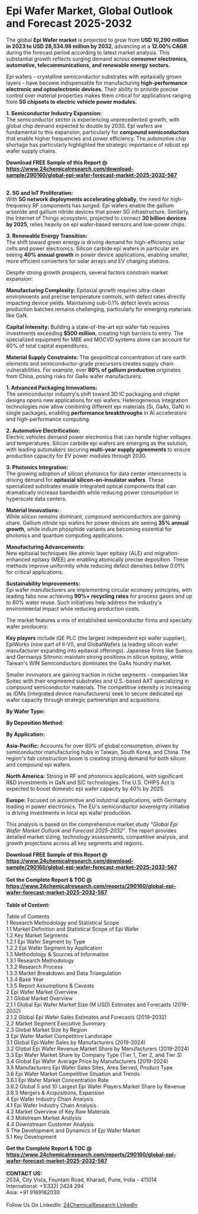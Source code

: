 <h1>Epi Wafer Market, Global Outlook and Forecast 2025-2032</h1><p>The global <strong>Epi Wafer market</strong> is projected to grow from <strong>USD 10,290 million in 2023 to USD 28,534.98 million by 2032</strong>, advancing at a <strong>12.00% CAGR</strong> during the forecast period according to latest market analysis. This substantial growth reflects surging demand across <strong>consumer electronics, automotive, telecommunications, and renewable energy sectors.</strong></p><p>Epi wafers - crystalline semiconductor substrates with epitaxially grown layers - have become indispensable for manufacturing <strong>high-performance electronic and optoelectronic devices</strong>. Their ability to provide precise control over material properties makes them critical for applications ranging from <strong>5G chipsets to electric vehicle power modules.</strong></p><p><strong>1. Semiconductor Industry Expansion:</strong><br>
The semiconductor sector is experiencing unprecedented growth, with global chip demand expected to double by 2030. Epi wafers are fundamental to this expansion, particularly for <strong>compound semiconductors</strong> that enable higher frequencies and power efficiency. The automotive chip shortage has particularly highlighted the strategic importance of robust epi wafer supply chains.</p><div><b>Download FREE Sample of this Report @ 
            <a href="https://www.24chemicalresearch.com/download-sample/290160/global-epi-wafer-forecast-market-2025-2032-567">
            https://www.24chemicalresearch.com/download-sample/290160/global-epi-wafer-forecast-market-2025-2032-567</a></b></div><br><p><strong>2. 5G and IoT Proliferation:</strong><br>
With <strong>5G network deployments accelerating globally</strong>, the need for high-frequency RF components has surged. Epi wafers enable the gallium arsenide and gallium nitride devices that power 5G infrastructure. Similarly, the Internet of Things ecosystem, projected to connect <strong>30 billion devices by 2025</strong>, relies heavily on epi wafer-based sensors and low-power chips.</p><p><strong>3. Renewable Energy Transition:</strong><br>
The shift toward green energy is driving demand for high-efficiency solar cells and power electronics. Silicon carbide epi wafers in particular are seeing <strong>40% annual growth</strong> in power device applications, enabling smaller, more efficient converters for solar arrays and EV charging stations.</p><p>Despite strong growth prospects, several factors constrain market expansion:</p><p><strong>Manufacturing Complexity:</strong> Epitaxial growth requires ultra-clean environments and precise temperature controls, with defect rates directly impacting device yields. Maintaining sub-0.1% defect levels across production batches remains challenging, particularly for emerging materials like GaN.</p><p><strong>Capital Intensity:</strong> Building a state-of-the-art epi wafer fab requires investments exceeding <strong>$500 million</strong>, creating high barriers to entry. The specialized equipment for MBE and MOCVD systems alone can account for 60% of total capital expenditures.</p><p><strong>Material Supply Constraints:</strong> The geopolitical concentration of rare earth elements and semiconductor-grade precursors creates supply chain vulnerabilities. For example, over <strong>80% of gallium production</strong> originates from China, posing risks for GaAs wafer manufacturers.</p><p><strong>1. Advanced Packaging Innovations:</strong><br>
The semiconductor industry's shift toward 3D IC packaging and chiplet designs opens new applications for epi wafers. Heterogeneous integration technologies now allow combining different epi materials (Si, GaAs, GaN) in single packages, enabling <strong>performance breakthroughs</strong> in AI accelerators and high-performance computing.</p><p><strong>2. Automotive Electrification:</strong><br>
Electric vehicles demand power electronics that can handle higher voltages and temperatures. Silicon carbide epi wafers are emerging as the solution, with leading automakers securing <strong>multi-year supply agreements</strong> to ensure production capacity for EV power modules through 2030.</p><p><strong>3. Photonics Integration:</strong><br>
The growing adoption of silicon photonics for data center interconnects is driving demand for <strong>epitaxial silicon-on-insulator wafers</strong>. These specialized substrates enable integrated optical components that can dramatically increase bandwidth while reducing power consumption in hyperscale data centers.</p><p><strong>Material Innovations:</strong><br>
	While silicon remains dominant, compound semiconductors are gaining share. Gallium nitride epi wafers for power devices are seeing <strong>35% annual growth</strong>, while indium phosphide variants are becoming essential for photonics and quantum computing applications.</p><p><strong>Manufacturing Advancements:</strong><br>
	New epitaxial techniques like atomic layer epitaxy (ALE) and migration-enhanced epitaxy (MEE) are enabling atomically precise deposition. These methods improve uniformity while reducing defect densities below 0.01% for critical applications.</p><p><strong>Sustainability Improvements:</strong><br>
	Epi wafer manufacturers are implementing circular economy principles, with leading fabs now achieving <strong>90%+ recycling rates</strong> for process gases and up to 80% water reuse. Such initiatives help address the industry's environmental impact while reducing production costs.</p><p>The market features a mix of established semiconductor firms and specialty wafer producers:</p><p><strong>Key players</strong> include IQE PLC (the largest independent epi wafer supplier), EpiWorks (now part of II-VI), and GlobalWafers (a leading silicon wafer manufacturer expanding into epitaxial offerings). Japanese firms like Sumco and Germanys Siltronic maintain strong positions in silicon epitaxy, while Taiwan's WIN Semiconductors dominates the GaAs foundry market.</p><p>Smaller innovators are gaining traction in niche segments - companies like Soitec with their engineered substrates and U.S.-based AXT specializing in compound semiconductor materials. The competitive intensity is increasing as IDMs (integrated device manufacturers) seek to secure dedicated epi wafer capacity through strategic partnerships and acquisitions.</p><p><strong>By Wafer Type:</strong></p><p><strong>By Deposition Method:</strong></p><p><strong>By Application:</strong></p><p><strong>Asia-Pacific:</strong> Accounts for over 60% of global consumption, driven by semiconductor manufacturing hubs in Taiwan, South Korea, and China. The region's fab construction boom is creating strong demand for both silicon and compound epi wafers.</p><p><strong>North America:</strong> Strong in RF and photonics applications, with significant R&amp;D investments in GaN and SiC technologies. The U.S. CHIPS Act is expected to boost domestic epi wafer capacity by 40% by 2025.</p><p><strong>Europe:</strong> Focused on automotive and industrial applications, with Germany leading in power electronics. The EU's semiconductor sovereignty initiative is driving investments in local epi wafer production.</p><p>This analysis is based on the comprehensive market study <em>"Global Epi Wafer Market Outlook and Forecast 2025-2032"</em>. The report provides detailed market sizing, technology assessments, competitive analysis, and growth projections across all key segments and regions.</p><div><b>Download FREE Sample of this Report @ 
            <a href="https://www.24chemicalresearch.com/download-sample/290160/global-epi-wafer-forecast-market-2025-2032-567">
            https://www.24chemicalresearch.com/download-sample/290160/global-epi-wafer-forecast-market-2025-2032-567</a></b></div><br><div><b>Get the Complete Report & TOC @ 
            <a href="https://www.24chemicalresearch.com/reports/290160/global-epi-wafer-forecast-market-2025-2032-567">
            https://www.24chemicalresearch.com/reports/290160/global-epi-wafer-forecast-market-2025-2032-567</a></b></div><br>
            <b>Table of Content:</b><p>Table of Contents<br />
1 Research Methodology and Statistical Scope<br />
1.1 Market Definition and Statistical Scope of Epi Wafer<br />
1.2 Key Market Segments<br />
1.2.1 Epi Wafer Segment by Type<br />
1.2.2 Epi Wafer Segment by Application<br />
1.3 Methodology & Sources of Information<br />
1.3.1 Research Methodology<br />
1.3.2 Research Process<br />
1.3.3 Market Breakdown and Data Triangulation<br />
1.3.4 Base Year<br />
1.3.5 Report Assumptions & Caveats<br />
2 Epi Wafer Market Overview<br />
2.1 Global Market Overview<br />
2.1.1 Global Epi Wafer Market Size (M USD) Estimates and Forecasts (2019-2032)<br />
2.1.2 Global Epi Wafer Sales Estimates and Forecasts (2019-2032)<br />
2.2 Market Segment Executive Summary<br />
2.3 Global Market Size by Region<br />
3 Epi Wafer Market Competitive Landscape<br />
3.1 Global Epi Wafer Sales by Manufacturers (2019-2024)<br />
3.2 Global Epi Wafer Revenue Market Share by Manufacturers (2019-2024)<br />
3.3 Epi Wafer Market Share by Company Type (Tier 1, Tier 2, and Tier 3)<br />
3.4 Global Epi Wafer Average Price by Manufacturers (2019-2024)<br />
3.5 Manufacturers Epi Wafer Sales Sites, Area Served, Product Type<br />
3.6 Epi Wafer Market Competitive Situation and Trends<br />
3.6.1 Epi Wafer Market Concentration Rate<br />
3.6.2 Global 5 and 10 Largest Epi Wafer Players Market Share by Revenue<br />
3.6.3 Mergers & Acquisitions, Expansion<br />
4 Epi Wafer Industry Chain Analysis<br />
4.1 Epi Wafer Industry Chain Analysis<br />
4.2 Market Overview of Key Raw Materials<br />
4.3 Midstream Market Analysis<br />
4.4 Downstream Customer Analysis<br />
5 The Development and Dynamics of Epi Wafer Market <br />
5.1 Key Development</p><div><b>Get the Complete Report & TOC @ 
            <a href="https://www.24chemicalresearch.com/reports/290160/global-epi-wafer-forecast-market-2025-2032-567">
            https://www.24chemicalresearch.com/reports/290160/global-epi-wafer-forecast-market-2025-2032-567</a></b></div><br><b>CONTACT US:</b><br>
            203A, City Vista, Fountain Road, Kharadi, Pune, India - 411014<br>
            International: +1(332) 2424 294<br>
            Asia: +91 9169162030 <br><br>
            Follow Us On LinkedIn: <a href="https://www.linkedin.com/company/24chemicalresearch/">24ChemicalResearch LinkedIn</a>